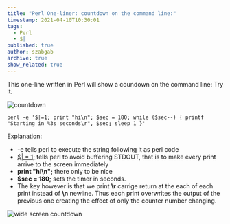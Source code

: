 ```yaml
---
title: "Perl One-liner: countdown on the command line:"
timestamp: 2021-04-10T10:30:01
tags:
  - Perl
  - $|
published: true
author: szabgab
archive: true
show_related: true
---
```



This one-line written in Perl will show a coundown on the command line: Try it.


<img src="static/img/countdown.gif" alt="countdown">

```
perl -e '$|=1; print "hi\n"; $sec = 180; while ($sec--) { printf "Starting in %3s seconds\r", $sec; sleep 1 }'
```

Explanation:

* -e tells perl to execute the string following it as perl code
* [$| = 1;](/output-autoflush) tells perl to avoid buffering STDOUT, that is to make every print arrive to the screen immediately
* <b>print "hi\n";</b> there only to be nice
* <b>$sec = 180;</b> sets the timer in seconds.
* The key however is that we print <b>\r</b> carrige return at the each of each print instead of <b>\n</b> newline. Thus each print overwrites the output of the previous one creating the effect of only the counter number changing.

<img src="static/img/countdown_wide.gif" alt="wide screen countdown">

